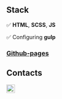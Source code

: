  ## Stack  

✅ **HTML**, **SCSS**, **JS**  

✅ Configuring **gulp**  
  

 ### [Github-pages](https://chervyakov-vladislav.github.io/burger/)  
  
  
 ## Contacts  
  
[<img align="left" width="22px" alt="vladislav_chervyakov | Telegram" src="https://simpleicons.org/icons/telegram.svg" />](https://t.me/vladislav_chervyakov)
